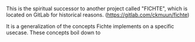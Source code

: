 
This is the spiritual successor to another project called "FICHTE", which is located on GitLab for historical reasons. (https://gitlab.com/ckmuun/fichte)

It is a generalization of the concepts Fichte implements on a specific usecase. These concepts boil down to 
